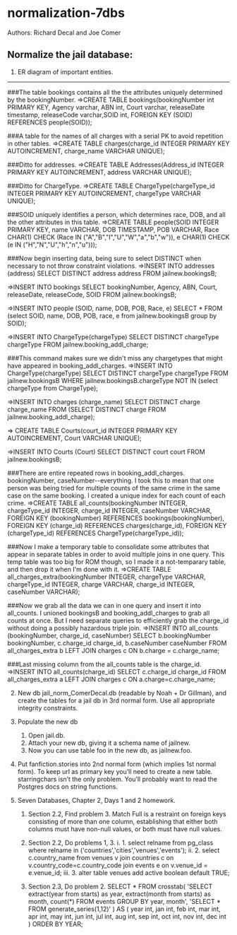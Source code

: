# normalization-7dbs

Authors: Richard Decal and Joe Comer

## Normalize the jail database:
   1. ER diagram of important entities.
    
    
-------------------------------------------------------------	

###The table bookings contains all the the attributes uniquely determined by the bookingNumber.
=>CREATE TABLE bookings(bookingNumber int PRIMARY KEY, Agency varchar, ABN int, Court varchar, releaseDate timestamp, releaseCode varchar,SOID int, FOREIGN KEY (SOID) REFERENCES people(SOID));

###A table for the names of all charges with a serial PK to avoid repetition in other tables.
=>CREATE TABLE charges(charge_id INTEGER PRIMARY KEY AUTOINCREMENT, charge_name VARCHAR UNIQUE);

###Ditto for addresses.
=>CREATE TABLE Addresses(Address_id INTEGER PRIMARY KEY AUTOINCREMENT, address VARCHAR UNIQUE);


###Ditto for ChargeType.
=>CREATE TABLE ChargeType(chargeType_id INTEGER PRIMARY KEY AUTOINCREMENT, chargeType VARCHAR UNIQUE);



###SOID uniquely identifies a person, which determines race, DOB, and all the other attributes in this table.
=>CREATE TABLE people(SOID INTEGER PRIMARY KEY, name VARCHAR, DOB TIMESTAMP, POB VARCHAR, Race CHAR(1) CHECK (Race IN ("A","B","I","U","W","a","b","w")), e CHAR(1) CHECK (e IN ("H","N","U","h","n","u")));

###Now begin inserting data, being sure to select DISTINCT when necessary to not throw constraint violations.
=>INSERT INTO addresses (address) SELECT DISTINCT address address FROM jailnew.bookingsB;


=>INSERT INTO bookings SELECT bookingNumber, Agency, ABN, Court, releaseDate, releaseCode, SOID FROM jailnew.bookingsB;


=>INSERT INTO people (SOID, name, DOB, POB, Race, e) SELECT * FROM (select SOID, name, DOB, POB, race, e from jailnew.bookingsB group by SOID);


=>INSERT INTO ChargeType(chargeType) SELECT DISTINCT chargeType chargeType FROM jailnew.booking_addl_charge;

###This command makes sure we didn't miss any chargetypes that might have appeared in booking_addl_charges.
=>INSERT INTO ChargeType(chargeType) SELECT DISTINCT chargeType chargeType FROM jailnew.bookingsB WHERE jailnew.bookingsB.chargeType NOT IN (select chargeType from ChargeType);


=>INSERT INTO charges (charge_name) SELECT DISTINCT charge charge_name FROM (SELECT DISTINCT charge FROM jailnew.booking_addl_charge);


=> CREATE TABLE Courts(court_id INTEGER PRIMARY KEY AUTOINCREMENT, Court VARCHAR UNIQUE);


=>INSERT INTO Courts (Court) SELECT DISTINCT court court FROM jailnew.bookingsB;

###There are entire repeated rows in booking_addl_charges. bookingNumber, caseNumber--everything. I took this to mean that one person was being tried for multiple counts of the same crime in the same case on the same booking. I created a unique index for each count of each crime.
=>CREATE TABLE all_counts(bookingNumber INTEGER, chargeType_id INTEGER, charge_id INTEGER, caseNumber VARCHAR, FOREIGN KEY (bookingNumber) REFERENCES bookings(bookingNumber), FOREIGN KEY (charge_id) REFERENCES charges(charge_id), FOREIGN KEY (chargeType_id) REFERENCES ChargeType(chargeType_id));

###Now I make a temporary table to consolidate some attributes that appear in separate tables in order to avoid multiple joins in one query. This temp table was too big for ROM though, so I made it a not-temparary table, and then drop it when I'm done with it.
=>CREATE TABLE all_charges_extra(bookingNumber INTEGER, chargeType VARCHAR, chargeType_id INTEGER, charge VARCHAR, charge_id INTEGER, caseNumber VARCHAR);


###Now we grab all the data we can in one query and insert it into all_counts. I unioned bookingsB and booking_addl_charges to grab all counts at once. But I need separate queries to efficiently grab the charge_id without doing a possibly hazardous triple join.
=>INSERT INTO all_counts (bookingNumber, charge_id, caseNumber) SELECT b.bookingNumber bookingNumber, c.charge_id charge_id, b.caseNumber caseNumber FROM all_charges_extra b LEFT JOIN charges c ON b.charge = c.charge_name;


###Last missing column from the all_counts table is the charge_id. 
=>INSERT INTO all_counts(charge_id) SELECT c.charge_id charge_id FROM all_charges_extra a LEFT JOIN charges c ON a.charge=c.charge_name;










   2. New db jail_norm_ComerDecal.db (readable by Noah + Dr Gillman), and create the tables for a jail db in 3rd normal form. Use all appropriate integrity constraints.
   3. Populate the new db
   
      1. Open jail.db.
      2. Attach your new db, giving it a schema name of jailnew.
      3. Now you can use table foo in the new db, as jailnew.foo.
1. Put fanfiction.stories into 2nd normal form (which implies 1st normal form). To keep url as primary key you’ll need to create a new table. starringchars isn’t the only problem. You’ll probably want to read the Postgres docs on string functions. 
2. Seven Databases, Chapter 2, Days 1 and 2 homework.
   1. Section 2.2, Find problem 3.
Match Full is a restraint on foreign keys consisting of more than one column, establishing that either both columns must have non-null values, or both must have null values.
   2. Section 2.2, Do problems 1, 3.
i.	1. select relname from pg_class where relname in ('countries','cities','venues','events');
ii.	2. select c.country_name from venues v join countries c on  v.country_code=c.country_code join events e on v.venue_id = e.venue_id;
iii.	3. alter table venues add active boolean default TRUE;

   3. Section 2.3, Do problem 2.
SELECT * FROM crosstab( 'SELECT extract(year from starts) as year, extract(month from starts) as month, count(*) FROM events GROUP BY year, month', 
'SELECT * FROM generate_series(1,12)' ) AS ( year int, jan int, feb int, mar int, apr int, may int, jun int, jul int, aug int, sep int, oct int, nov int, dec int ) 
ORDER BY YEAR;